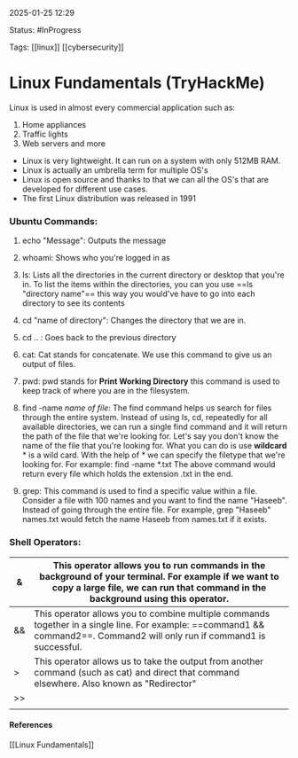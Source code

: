 
2025-01-25 12:29

Status: #InProgress

Tags: [[linux]] [[cybersecurity]] 

# Linux Fundamentals (TryHackMe)

Linux is used in almost every commercial application such as:
1. Home appliances
2. Traffic lights
3. Web servers and more

- Linux is very lightweight. It can run on a system with only 512MB RAM. 
- Linux is actually an umbrella term for multiple OS's
- Linux is open source and thanks to that we can all the OS's that are developed for different use cases.
- The first Linux distribution was released in 1991

### Ubuntu Commands:
1. echo "Message": Outputs the message
2. whoami: Shows who you're logged in as
3. ls: Lists all the directories in the current directory or desktop that you're in. To list the items within the directories, you can you use ==ls "directory name"== this way you would've have to go into each directory to see its contents
4. cd "name of directory": Changes the directory that we are in.
5. cd .. : Goes back to the previous directory
6. cat: Cat stands for concatenate. We use this command to give us an output of files.
7. pwd: pwd stands for **Print Working Directory** this command is used to keep track of where you are in the filesystem.
8. find -name *name of file*: The find command helps us search for files through the entire system. Instead of using ls, cd, repeatedly for all available directories, we can run a single find command and it will return the path of the file that we're looking for.
    Let's say you don't know the name of the file that you're looking for. What you can do is use **wildcard**  * is a wild card. With the help of * we can specify the filetype that we're looking for. For example:
	    find -name *.txt
	    The above command would return every file which holds the extension .txt in the end.

9. grep: This command is used to find a specific value within a file. Consider a file with 100 names and you want to find the name "Haseeb". Instead of going through the entire file. For example, grep "Haseeb" names.txt would fetch the name Haseeb from names.txt if it exists.

### Shell Operators:


| &   | This operator allows you to run commands in the background of your terminal. For example if we want to copy a large file, we can run that command in the background using this operator. |
| --- | ---------------------------------------------------------------------------------------------------------------------------------------------------------------------------------------- |
| &&  | This operator allows you to combine multiple commands together in a single line. For example: ==command1 && command2==. Command2 will only run if command1 is successful.                |
| >   | This operator allows us to take the output from another command (such as cat) and direct that command elsewhere. Also known as "Redirector"                                              |
| >>  |                                                                                                                                                                                          |
|     |                                                                                                                                                                                          |




#### References
[[Linux Fundamentals]]